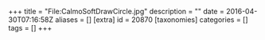 +++
title = "File:CalmoSoftDrawCircle.jpg"
description = ""
date = 2016-04-30T07:16:58Z
aliases = []
[extra]
id = 20870
[taxonomies]
categories = []
tags = []
+++


